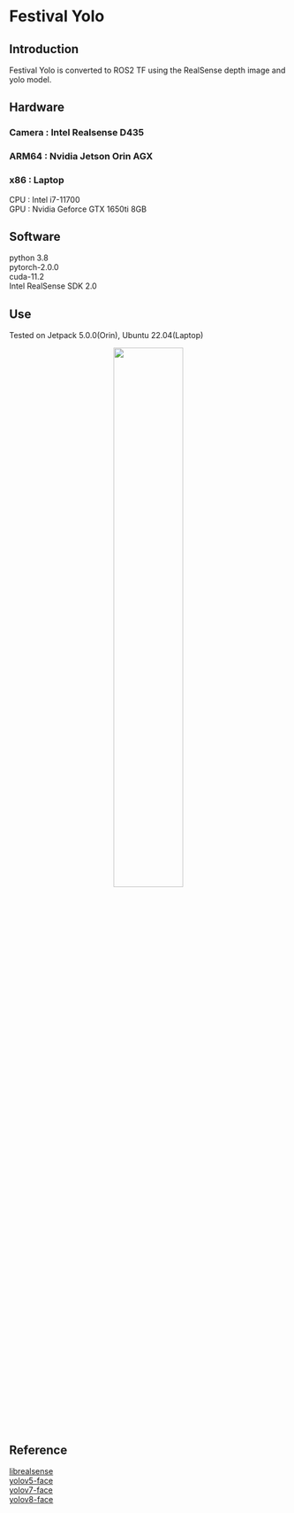 # Festival Yolo
## Introduction
Festival Yolo is converted to ROS2 TF using the RealSense depth image and yolo model.

## Hardware
### Camera : Intel Realsense D435
### ARM64 : Nvidia Jetson Orin AGX 
### x86 : Laptop
CPU : Intel i7-11700 \
GPU : Nvidia Geforce GTX 1650ti 8GB

## Software
python 3.8\
pytorch-2.0.0\
cuda-11.2\
Intel RealSense SDK 2.0

## Use
Tested on Jetpack 5.0.0(Orin), Ubuntu 22.04(Laptop)

<p align="center">
  <img src="https://github.com/Plan-Real/festival/blob/main/image/3.jpg" 
       width="50%" 
       height="50%"
       />
</p>

## Reference
[librealsense](https://github.com/IntelRealSense/librealsense) \
[yolov5-face](https://github.com/deepcam-cn/yolov5-face#pretrained-models) \
[yolov7-face](https://github.com/derronqi/yolov7-face) \
[yolov8-face](https://github.com/derronqi/yolov8-face)